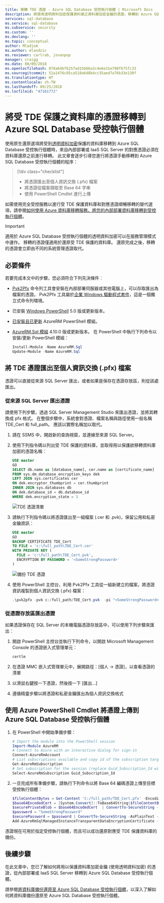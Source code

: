 ```yaml
---
title: 移轉 TDE 憑證 - Azure SQL Database 受控執行個體 | Microsoft Docs
description: 將使用透明資料加密保護資料庫之資料庫加密金鑰的憑證，移轉到 Azure SQL Database 受控執行個體
services: sql-database
ms.service: sql-database
ms.subservice: security
ms.custom: ''
ms.devlang: ''
ms.topic: conceptual
author: MladjoA
ms.author: mlandzic
ms.reviewer: carlrab, jovanpop
manager: craigg
ms.date: 08/09/2018
ms.openlocfilehash: 078a64bf625fad15b66a3c4e6e31e798f675fc33
ms.sourcegitcommit: 51a1476c85ca518a6d8b4cc35aed7a76b33e130f
ms.translationtype: HT
ms.contentlocale: zh-TW
ms.lasthandoff: 09/25/2018
ms.locfileid: "47161772"
---
```

# <a name="migrate-certificate-of-tde-protected-database-to-azure-sql-database-managed-instance"></a>將受 TDE 保護之資料庫的憑證移轉到 Azure SQL Database 受控執行個體

使用原生還原選項將受到[透明資料加密](https://docs.microsoft.com/sql/relational-databases/security/encryption/transparent-data-encryption)保護的資料庫移轉到 Azure SQL Database 受控執行個體時，來自內部部署或 IaaS SQL Server 的對應憑證必須在資料庫還原之前進行移轉。 此文章會逐步引導您進行將憑證手動移轉到 Azure SQL Database 受控執行個體的程序：

> [!div class="checklist"]
> * 將憑證匯出至個人資訊交換 (.pfx) 檔案
> * 將憑證從檔案擷取至 Base 64 字串
> * 使用 PowerShell Cmdlet 進行上傳

如需使用完全受控服務以進行受 TDE 保護資料庫和對應憑證順暢移轉的替代選項，請參閱[如何使用 Azure 資料庫移轉服務，將您的內部部署資料庫移轉到受控執行個體](../dms/tutorial-sql-server-to-managed-instance.md)。

> [!IMPORTANT]
> 適用於 Azure SQL Database 受控執行個體的透明資料加密可以在服務管理模式中運作。 移轉的憑證僅適用於還原受 TDE 保護的資料庫。 還原完成之後，移轉的憑證會立即由不同的系統管理憑證取代。

## <a name="prerequisites"></a>必要條件

若要完成本文中的步驟，您必須符合下列先決條件︰

- [Pvk2Pfx](https://docs.microsoft.com/windows-hardware/drivers/devtest/pvk2pfx) 命令列工具會安裝在內部部署伺服器或其他電腦上，可以存取匯出為檔案的憑證。 Pvk2Pfx 工具屬於[企業 Windows 驅動程式套件](https://docs.microsoft.com/windows-hardware/drivers/download-the-wdk)，這是一個獨立式命令列環境。
- 已安裝 [Windows PowerShell](https://docs.microsoft.com/powershell/scripting/setup/installing-windows-powershell) 5.0 版或更新版本。
- [已安裝且已更新](https://docs.microsoft.com/powershell/azure/install-azurerm-ps) AzureRM PowerShell 模組。
- [AzureRM.Sql 模組](https://www.powershellgallery.com/packages/AzureRM.Sql) 4.10.0 版或更新版本。
  在 PowerShell 中執行下列命令以安裝/更新 PowerShell 模組：

   ```powershell
   Install-Module -Name AzureRM.Sql
   Update-Module -Name AzureRM.Sql
   ```

## <a name="export-tde-certificate-to-a-personal-information-exchange-pfx-file"></a>將 TDE 憑證匯出至個人資訊交換 (.pfx) 檔案

憑證可以直接從來源 SQL Server 匯出，或者如果是保存在憑證存放區，則從該處匯出。

### <a name="export-certificate-from-the-source-sql-server"></a>從來源 SQL Server 匯出憑證

請使用下列步驟，透過 SQL Server Management Studio 來匯出憑證，並將其轉換成 pfx 格式。 在整個步驟中，系統會對憑證、檔案名稱與路徑使用一般名稱 TDE_Cert 和 full_path。 應該以實際名稱加以取代。

1. 請在 SSMS 中，開啟新的查詢視窗，並連線至來源 SQL Server。
2. 使用下列指令碼以列出受 TDE 保護的資料庫，並取得用以保護欲移轉資料庫加密的憑證名稱：

   ```sql
   USE master
   GO
   SELECT db.name as [database_name], cer.name as [certificate_name]
   FROM sys.dm_database_encryption_keys dek
   LEFT JOIN sys.certificates cer
   ON dek.encryptor_thumbprint = cer.thumbprint
   INNER JOIN sys.databases db
   ON dek.database_id = db.database_id
   WHERE dek.encryption_state = 3
   ```

   ![TDE 憑證清單](./media/sql-database-managed-instance-migrate-tde-certificate/onprem-certificate-list.png)

3. 請執行下列指令碼以將憑證匯出至一組檔案 (.cer 和 .pvk)，保留公用和私密金鑰資訊：

   ```sql
   USE master
   GO
   BACKUP CERTIFICATE TDE_Cert
   TO FILE = 'c:\full_path\TDE_Cert.cer'
   WITH PRIVATE KEY (
     FILE = 'c:\full_path\TDE_Cert.pvk',
     ENCRYPTION BY PASSWORD = '<SomeStrongPassword>'
   )
   ```

   ![備份 TDE 憑證](./media/sql-database-managed-instance-migrate-tde-certificate/backup-onprem-certificate.png)

4. 使用 PowerShell 主控台，利用 Pvk2Pfx 工具從一組新建立的檔案，將憑證資訊複製到個人資訊交換 (.pfx) 檔案：

   ```powershell
   .\pvk2pfx -pvk c:/full_path/TDE_Cert.pvk  -pi "<SomeStrongPassword>" -spc c:/full_path/TDE_Cert.cer -pfx c:/full_path/TDE_Cert.pfx
   ```

### <a name="export-certificate-from-certificate-store"></a>從憑證存放區匯出憑證

如果憑證保存在 SQL Server 的本機電腦憑證存放區中，可以使用下列步驟來匯出：

1. 開啟 PowerShell 主控台並執行下列命令，以開啟 Microsoft Management Console 的憑證嵌入式管理單元：

   ```powershell
   certlm
   ```

2. 在憑證 MMC 嵌入式管理單元中，展開路徑：[個人 -> 憑證]，以查看憑證的清單

3. 以滑鼠右鍵按一下憑證，然後按一下 [匯出...]

4. 遵循精靈步驟以將憑證和私密金鑰匯出為個人資訊交換格式

## <a name="upload-certificate-to-azure-sql-database-managed-instance-using-azure-powershell-cmdlet"></a>使用 Azure PowerShell Cmdlet 將憑證上傳到 Azure SQL Database 受控執行個體

1. 在 PowerShell 中開始準備步驟：

   ```powershell
   # Import the module into the PowerShell session
   Import-Module AzureRM
   # Connect to Azure with an interactive dialog for sign-in
   Connect-AzureRmAccount
   # List subscriptions available and copy id of the subscription target Managed Instance belongs to
   Get-AzureRmSubscription
   # Set subscription for the session (replace Guid_Subscription_Id with actual subscription id)
   Select-AzureRmSubscription Guid_Subscription_Id
   ```

2. 一旦完成所有準備步驟，請執行下列命令以將 Base 64 編碼憑證上傳至目標受控執行個體：

   ```powershell
   $fileContentBytes = Get-Content 'C:/full_path/TDE_Cert.pfx' -Encoding Byte
   $base64EncodedCert = [System.Convert]::ToBase64String($fileContentBytes)
   $securePrivateBlob = $base64EncodedCert  | ConvertTo-SecureString -AsPlainText -Force
   $password = "SomeStrongPassword"
   $securePassword = $password | ConvertTo-SecureString -AsPlainText -Force
   Add-AzureRmSqlManagedInstanceTransparentDataEncryptionCertificate -ResourceGroupName "<ResourceGroupName>" -ManagedInstanceName "<ManagedInstanceName>" -PrivateBlob $securePrivateBlob -Password $securePassword
   ```

憑證現在可用於指定受控執行個體，而且可以成功還原對應受 TDE 保護資料庫的備份。

## <a name="next-steps"></a>後續步驟

在此文章中，您已了解如何將用以保護資料庫加密金鑰 (使用透明資料加密) 的憑證，從內部部署或 IaaS SQL Server 移轉到 Azure SQL Database 受控執行個體。

請參閱[將資料庫備份還原至 Azure SQL Database 受控執行個體](sql-database-managed-instance-get-started-restore.md)，以深入了解如何將資料庫備份還原至 Azure SQL Database 受控執行個體。

